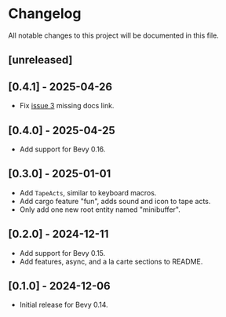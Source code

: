 # Changelog

All notable changes to this project will be documented in this file.

## [unreleased]

## [0.4.1] - 2025-04-26
- Fix [issue 3](https://github.com/shanecelis/bevy_minibuffer/issues/3) missing docs link.

## [0.4.0] - 2025-04-25
- Add support for Bevy 0.16.

## [0.3.0] - 2025-01-01
- Add `TapeActs`, similar to keyboard macros.
- Add cargo feature "fun", adds sound and icon to tape acts.
- Only add one new root entity named "minibuffer".

## [0.2.0] - 2024-12-11

- Add support for Bevy 0.15.
- Add features, async, and a la carte sections to README.

## [0.1.0] - 2024-12-06

- Initial release for Bevy 0.14.
